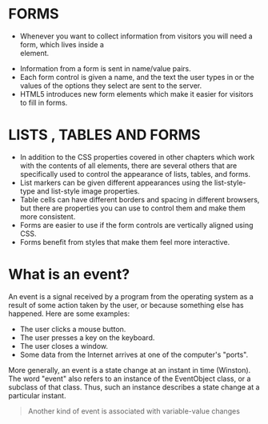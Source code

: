 # FORMS

- Whenever you want to collect information from visitors you will need a form, which lives inside a <form> element.
- Information from a form is sent in name/value pairs.
- Each form control is given a name, and the text the user types in or the values of the options they select are sent to the server.
- HTML5 introduces new form elements which make it easier for visitors to fill in forms.

# LISTS , TABLES AND FORMS

- In addition to the CSS properties covered in other chapters which work with the contents of all elements, there are several others that are specifically used to control the appearance of lists, tables, and forms.
- List markers can be given different appearances using the list-style-type and list-style image properties.
- Table cells can have different borders and spacing in different browsers, but there are properties you can use to control them and make them more consistent.
- Forms are easier to use if the form controls are vertically aligned using CSS.
- Forms benefit from styles that make them feel more interactive.

# What is an event?
An event is a signal received by a program from the operating system as a result of some action taken by the user, or because something else has happened. Here are some examples:

- The user clicks a mouse button.
- The user presses a key on the keyboard.
- The user closes a window.
- Some data from the Internet arrives at one of the computer's "ports".

More generally, an event is a state change at an instant in time (Winston). The word "event" also refers to an instance of the EventObject class, or a subclass of that class. Thus, such an instance describes a state change at a particular instant.

> Another kind of event is associated with variable-value changes